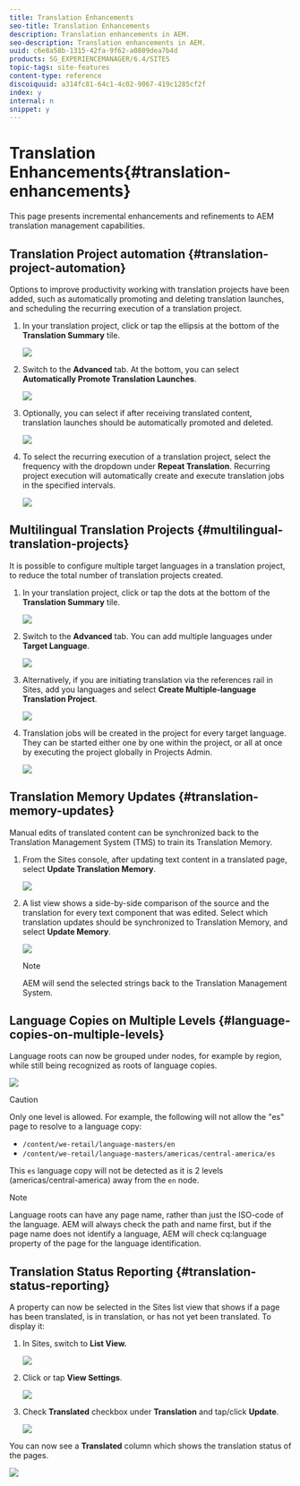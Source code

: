 ```yaml
---
title: Translation Enhancements
seo-title: Translation Enhancements
description: Translation enhancements in AEM.
seo-description: Translation enhancements in AEM.
uuid: c6e8a58b-1315-42fa-9f62-a0809dea7b4d
products: SG_EXPERIENCEMANAGER/6.4/SITES
topic-tags: site-features
content-type: reference
discoiquuid: a314fc81-64c1-4c02-9067-419c1285cf2f
index: y
internal: n
snippet: y
---
```


# Translation Enhancements{#translation-enhancements}

This page presents incremental enhancements and refinements to AEM translation management capabilities.

## Translation Project automation {#translation-project-automation}

Options to improve productivity working with translation projects have been added, such as automatically promoting and deleting translation launches, and scheduling the recurring execution of a translation project.

1. In your translation project, click or tap the ellipsis at the bottom of the **Translation Summary** tile.

   ![](assets/screen_shot_2018-04-19at222622.jpg)

1. Switch to the **Advanced** tab. At the bottom, you can select **Automatically Promote Translation Launches**.

   ![](assets/screen_shot_2018-04-19at223430.jpg)

1. Optionally, you can select if after receiving translated content, translation launches should be automatically promoted and deleted.

   ![](assets/screen_shot_2018-04-19at224033.jpg)

1. To select the recurring execution of a translation project, select the frequency with the dropdown under **Repeat Translation**. Recurring project execution will automatically create and execute translation jobs in the specified intervals. 

   ![](assets/screen_shot_2018-04-19at223820.jpg)

## Multilingual Translation Projects {#multilingual-translation-projects}

It is possible to configure multiple target languages in a translation project, to reduce the total number of translation projects created.

1. In your translation project, click or tap the dots at the bottom of the **Translation Summary** tile.

   ![](assets/screen_shot_2018-04-19at222622.jpg)

1. Switch to the **Advanced** tab. You can add multiple languages under **Target Language**. 

   ![](assets/screen_shot_2018-04-22at212601.jpg)

1. Alternatively, if you are initiating translation via the references rail in Sites, add you languages and select **Create Multiple-language Translation Project**.

   ![](assets/screen_shot_2018-04-22at212941.jpg)

1. Translation jobs will be created in the project for every target language. They can be started either one by one within the project, or all at once by executing the project globally in Projects Admin. 

   ![](assets/screen_shot_2018-04-22at213854.jpg)

## Translation Memory Updates {#translation-memory-updates}

Manual edits of translated content can be synchronized back to the Translation Management System (TMS) to train its Translation Memory.

1. From the Sites console, after updating text content in a translated page, select **Update Translation Memory**.

   ![](assets/screen_shot_2018-04-22at234430.jpg)

1. A list view shows a side-by-side comparison of the source and the translation for every text component that was edited. Select which translation updates should be synchronized to Translation Memory, and select **Update Memory**.

   ![](assets/screen_shot_2018-04-22at235024.jpg)

   >[!NOTE]
   >
   >AEM will send the selected strings back to the Translation Management System.

## Language Copies on Multiple Levels {#language-copies-on-multiple-levels}

Language roots can now be grouped under nodes, for example by region, while still being recognized as roots of language copies. 

![](assets/screen_shot_2018-04-23at144012.jpg)

>[!CAUTION]
>
>Only one level is allowed. For example, the following will not allow the "es" page to resolve to a language copy:
>
>* `/content/we-retail/language-masters/en`
>* `/content/we-retail/language-masters/americas/central-america/es`
>
>This `es` language copy will not be detected as it is 2 levels (americas/central-america) away from the `en` node.

>[!NOTE]
>
>Language roots can have any page name, rather than just the ISO-code of the language. AEM will always check the path and name first, but if the page name does not identify a language, AEM will check cq:language property of the page for the language identification.

## Translation Status Reporting {#translation-status-reporting}

A property can now be selected in the Sites list view that shows if a page has been translated, is in translation, or has not yet been translated. To display it:

1. In Sites, switch to **List View.**

   ![](assets/screen_shot_2018-04-23at130646.jpg)

1. Click or tap **View Settings**.

   ![](assets/screen_shot_2018-04-23at130844.jpg)

1. Check **Translated** checkbox under **Translation** and tap/click **Update**.

   ![](assets/screen_shot_2018-04-23at130955.jpg)

You can now see a **Translated** column which shows the translation status of the pages.

![](assets/screen_shot_2018-04-23at133821.jpg)

